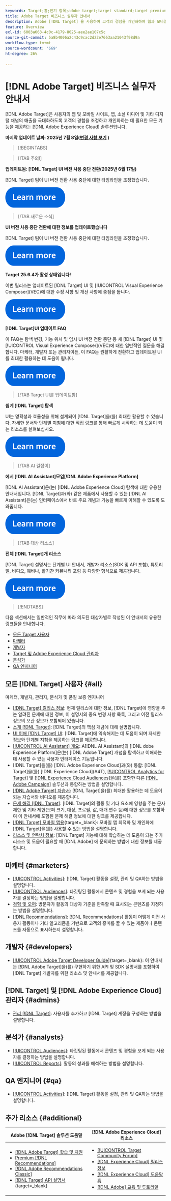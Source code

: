 ```yaml
---
keywords: Target;홈;인기 항목;adobe target;target standard;target premium;target 설명서;adobe target 설명서;실무자 안내서;사용 안내서
title: Adobe Target 비즈니스 실무자 안내서
description: Adobe [!DNL Target] 을 사용하여 고객의 경험을 개인화하여 웹과 모바일 사이트, 앱 및 기타 디지털 채널에서 매출을 극대화하는 방법에 대해 알아보십시오.
feature: Overview
exl-id: 6003a663-4c0c-4179-8025-aee2ae107c5c
source-git-commit: 5a8b4006a2c43c9cac2d22e7663aa21043f98d9a
workflow-type: tm+mt
source-wordcount: '669'
ht-degree: 26%

---
```


# [!DNL Adobe Target] 비즈니스 실무자 안내서

[!DNL Adobe Target]은 사용자의 웹 및 모바일 사이트, 앱, 소셜 미디어 및 기타 디지털 채널의 매출을 극대화하도록 고객의 경험을 조정하고 개인화하는 데 필요한 모든 기능을 제공하는 [!DNL Adobe Experience Cloud] 솔루션입니다.

**마지막 업데이트 날짜: 2025년 7월 8일([변경 사항 보기](r-release-notes/doc-change.md) )**

>[!BEGINTABS]

>[!TAB 주의!]

**업데이트됨: [!DNL Target] UI 버전 사용 중단 전환(2025년 6월 17일)**

[!DNL Target] 팀이 UI 버전 전환 사용 중단에 대한 타임라인을 조정했습니다.

[![자세히 알아보기 아이콘](/help/main/assets/learn-more.svg)](/help/main/r-release-notes/release-notes.md#revised)

>[!TAB 새로운 소식]

**UI 버전 사용 중단 전환에 대한 정보를 업데이트했습니다**

[!DNL Target] 팀이 UI 버전 전환 사용 중단에 대한 타임라인을 조정했습니다.

[![자세히 알아보기 아이콘](/help/main/assets/learn-more.svg)](/help/main/r-release-notes/release-notes.md#revised)

**Target 25.6.4가 활성 상태입니다!**

이번 릴리스는 업데이트된 [!DNL Target] UI 및 [!UICONTROL Visual Experience Composer]&#x200B;(VEC)에 대한 수정 사항 및 개선 사항에 중점을 둡니다.

[![자세히 알아보기 아이콘](/help/main/assets/learn-more.svg)](/help/main/r-release-notes/release-notes.md)

**[!DNL Target]UI 업데이트 FAQ**

이 FAQ는 탐색 변경, 기능 위치 및 임시 UI 버전 전환 중단 등 새 [!DNL Target] UI 및 [!UICONTROL Visual Experience Composer]&#x200B;(VEC)에 대한 일반적인 질문을 해결합니다. 마케터, 개발자 또는 관리자이든, 이 FAQ는 원활하게 전환하고 업데이트된 UI를 최대한 활용하는 데 도움이 됩니다.

[![자세히 알아보기 아이콘](/help/main/assets/learn-more.svg)](/help/main/c-intro/updated-ui-faq.md)

>[!TAB Target UI를 업데이트함]

**쉽게 [!DNL Target] 탐색**

UI는 명확성과 효율성을 위해 설계되어 [!DNL Target]을(를) 최대한 활용할 수 있습니다. 자세한 문서와 단계별 지침에 대한 직접 링크를 통해 빠르게 시작하는 데 도움이 되는 리소스를 살펴보십시오.

[![자세히 알아보기 아이콘](/help/main/assets/learn-more.svg)](/help/main/c-intro/understand-the-target-ui.md)

>[!TAB AI 길잡이]

**에서 [!DNL AI Assistant]모임[!DNL Adobe Experience Platform]**

[!DNL AI Assistant]은(는) [!DNL Adobe Experience Cloud] 탐색에 대한 유용한 안내서입니다. [!DNL Target]과(와) 같은 제품에서 사용할 수 있는 [!DNL AI Assistant]은(는) 인터페이스에서 바로 주요 개념과 기능을 빠르게 이해할 수 있도록 도와줍니다.

[![자세히 알아보기 아이콘](/help/main/assets/learn-more.svg)](/help/main/c-intro/ai-assistant.md)

>[!TAB 대상 리소스]

**전체 [!DNL Target]개 리소스**

[!DNL Target] 설명서는 단계별 UI 안내서, 개발자 리소스(SDK 및 API 포함), 튜토리얼, 비디오, 웨비나, 활기찬 커뮤니티 포럼 등 다양한 형식으로 제공됩니다.

[![자세히 알아보기 아이콘](/help/main/assets/learn-more.svg)](/help/main/r-release-notes/target-documentation.md)

>[!ENDTABS]

다음 섹션에서는 일반적인 직무에 따라 의도된 대상자별로 작성된 이 안내서의 유용한 링크들을 안내합니다.

- [모든 Target 사용자](#all)
- [마케터](#marketers)
- [개발자](#developers)
- [Target 및 Adobe Experience Cloud 관리자](#admins)
- [분석가](#analysts)
- [QA 엔지니어](#qa)

## 모든 [!DNL Target] 사용자 {#all}

마케터, 개발자, 관리자, 분석가 및 품질 보증 엔지니어

- [[!DNL Target] 릴리스 정보](r-release-notes/release-notes.md): 현재 릴리스에 대한 정보, [!DNL Target]에 영향을 주는 알려진 문제에 대한 정보, 이 설명서의 중요 변경 사항 목록, 그리고 이전 릴리스 정보의 보관 정보가 포함되어 있습니다.
- [소개 [!DNL Target]](c-intro/intro.md): [!DNL Target]의 핵심 개념에 대해 설명합니다.
- [UI 이해 [!DNL Target] UI](/help/main/c-intro/understand-the-target-ui.md): [!DNL Target]에 익숙해지는 데 도움이 되며 자세한 정보와 단계별 지침을 제공하는 링크를 제공합니다.
- [[!UICONTROL AI Assistant] 개요](/help/main/c-intro/ai-assistant.md): A[!DNL AI Assistant]의 [!DNL dobe Experience Platform]은(는) [!DNL Adobe Target] 개념을 탐색하고 이해하는 데 사용할 수 있는 사용자 인터페이스 기능입니다.
- [!DNL Target]을(를) [!DNL Adobe Experience Cloud]과(와) 통합: [!DNL Target]을(를) [!DNL Experience Cloud]&#x200B;(A4T), [[!UICONTROL Analytics for Target]](/help/main/c-integrating-target-with-mac/a4t/a4t.md) 및 [[!DNL Experience Cloud Audiences]](/help/main/c-integrating-target-with-mac/mmp.md)을(를) 포함한 다른 [[!DNL Adobe Campaign]](/help/main/c-integrating-target-with-mac/campaign-and-target.md) 솔루션과 통합하는 방법을 설명합니다.
- [[!DNL Adobe Target] 자습서](https://experienceleague.adobe.com/docs/target-learn/tutorials/overview.html?lang=ko-KR): [!DNL Target]을(를) 최대한 활용하는 데 도움이 되는 자습서와 비디오를 제공합니다.
- [문제 해결 [!DNL Target]](r-troubleshooting-target/troubleshooting-target.md): [!DNL Target]의 활동 및 기타 요소에 영향을 주는 문자 제한 및 기타 제한(오퍼 크기, 대상, 프로필, 값, 매개 변수 등)에 대한 정보를 포함하여 이 안내서에 포함된 문제 해결 정보에 대한 링크를 제공합니다.
- [[!DNL Target] 모바일 앱용](https://experienceleague.adobe.com/docs/target-dev/developer/mobile-apps/overview.html?lang=ko-KR){target=_blank}: 모바일 앱 최적화 및 개인화에 [!DNL Target]을(를) 사용할 수 있는 방법을 설명합니다.
- [리소스 및 연락처 정보](cmp-resources-and-contact-information.md): [!DNL Target] 기능에 대해 학습하는 데 도움이 되는 추가 리소스 및 도움이 필요할 때 [!DNL Adobe] 에 문의하는 방법에 대한 정보를 제공합니다.

## 마케터 {#marketers}

- [[!UICONTROL Activities]](c-activities/activities.md): [!DNL Target] 활동을 설정, 관리 및 QA하는 방법을 설명합니다.
- [[!UICONTROL Audiences]](c-target/target.md): 타깃팅된 활동에서 콘텐츠 및 경험을 보게 되는 사용자를 결정하는 방법을 설명합니다.
- [경험 및 오퍼](c-experiences/experiences.md): 방문자가 활동의 대상자 기준을 만족할 때 표시되는 콘텐츠를 지정하는 방법을 설명합니다.
- [[!DNL Recommendations]](c-recommendations/recommendations.md): [!DNL Recommendations] 활동이 어떻게 이전 사용자 활동이나 기타 알고리즘을 기반으로 고객의 흥미를 끌 수 있는 제품이나 콘텐츠를 자동으로 표시하는지 설명합니다.

## 개발자 {#developers}

- [[!UICONTROL Adobe Target Developer Guide]](https://experienceleague.adobe.com/docs/target-dev/developer/overview.html?lang=ko-KR){target=_blank}: 이 안내서는 [!DNL Adobe Target]을(를) 구현하기 위한 API 및 SDK 설명서를 포함하여 [!DNL Target] 개발자를 위한 리소스 및 안내서를 제공합니다.

## [!DNL Target] 및 [!DNL Adobe Experience Cloud] 관리자 {#admins}

- [관리 [!DNL Target]](administrating-target/administrating-target.md): 사용자를 추가하고 [!DNL Target] 계정을 구성하는 방법을 설명합니다.

## 분석가 {#analysts}

- [[!UICONTROL Audiences]](c-target/target.md): 타깃팅된 활동에서 콘텐츠 및 경험을 보게 되는 사용자를 결정하는 방법을 설명합니다.
- [[!UICONTROL Reports]](c-reports/reports.md): 활동의 성과를 해석하는 방법을 설명합니다.

## QA 엔지니어 {#qa}

- [[!UICONTROL Activities]](c-activities/activities.md): [!DNL Target] 활동을 설정, 관리 및 QA하는 방법을 설명합니다.

## 추가 리소스 {#additional}

| Adobe [!DNL Target] 솔루션 도움말 | [!DNL Adobe Experience Cloud] 리소스 |
|--- |--- |
| <ul><li>[[!DNL Adobe Target] 학습 및 지원](https://helpx.adobe.com/kr/support/target.html)</li><li>[Premium [!DNL Recommendations]](c-recommendations/recommendations.md)</li><li>[[!DNL Adobe Recommendations Classic]](/help/main/assets/adobe-recommendations-classic.pdf)</li><li>[[!DNL Target] API 설명서](https://experienceleague.adobe.com/docs/target-dev/developer/api/target-api-overview.html?lang=ko-KR){target=_blank}</li></ul> | <ul><li>[[!UICONTROL Target Community Forum]](https://experienceleaguecommunities.adobe.com/t5/adobe-target/ct-p/adobe-target-community)</li><li>[[!DNL Experience Cloud] 릴리스 정보](https://experienceleague.adobe.com/docs/release-notes/experience-cloud/current.html?lang=ko-KR)</li><li>[[!DNL Experience Cloud] 도움말 홈](https://helpx.adobe.com/kr/support/experience-cloud.html)</li><li>[[!DNL Adobe] 교육 및 튜토리얼](https://helpx.adobe.com/kr/learning.html?promoid=KAUDK)</li></ul> |  |

